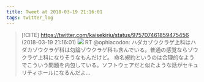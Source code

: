 ```yaml
---
title: Tweet at 2018-03-19 21:16:01
tags: twitter_log
---
```


> [!CITE] https://twitter.com/kaisekiriu/status/975707461859475456 (2018-03-19 21:16:01)
> ![](https://twitter.com/kaisekiriu/status/975707461859475456)
> RT @ophiacodon: ハダカゾウクラゲ上科はハダカゾウクラゲ科は勿論ゾウクラゲ科も含んでいる。普通の感覚ならゾウクラゲ上科になりそうなもんだけど。
> 命名規約というのは合理的なようでこういう問題を内包している。ソフトウェアだと似たような話がセキュリティホールになるんだよ…
